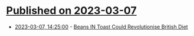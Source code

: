 # [Published on 2023-03-07](index.md)

* [2023-03-07, 14:25:00](https://soylentnews.org/article.pl?sid=23/03/06/1626221&from=rss) - [Beans IN Toast Could Revolutionise British Diet](https://soylentnews.org/article.pl?sid=23/03/06/1626221&from=rss)
